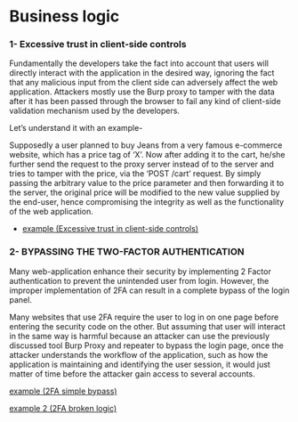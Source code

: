 # Business logic

### 1- Excessive trust in client-side controls

Fundamentally the developers take the fact into account that users will directly interact with the application in the desired way, ignoring the fact that any malicious input from the client side can adversely affect the web application. Attackers mostly use the Burp proxy to tamper with the data after it has been passed through the browser to fail any kind of client-side validation mechanism used by the developers.

Let’s understand it with an example-

Supposedly a user planned to buy Jeans from a very famous e-commerce website, which has a price tag of ‘X’. Now after adding it to the cart, he/she further send the request to the proxy server instead of to the server and tries to tamper with the price, via the ‘POST /cart’ request. By simply passing the arbitrary value to the price parameter and then forwarding it to the server, the original price will be modified to the new value supplied by the end-user, hence compromising the integrity as well as the functionality of the web application.

* [example (Excessive trust in client-side controls)](https://portswigger.net/web-security/logic-flaws/examples/lab-logic-flaws-excessive-trust-in-client-side-controls)


### 2- BYPASSING THE TWO-FACTOR AUTHENTICATION

Many web-application enhance their security by implementing 2 Factor authentication to prevent the unintended user from login. However, the improper implementation of 2FA can result in a complete bypass of the login panel.

Many websites that use 2FA require the user to log in on one page before entering the security code on the other. But assuming that user will interact in the same way is harmful because an attacker can use the previously discussed tool Burp Proxy and repeater to bypass the login page, once the attacker understands the workflow of the application, such as how the application is maintaining and identifying the user session, it would just matter of time before the attacker gain access to several accounts.

[example (2FA simple bypass)](https://portswigger.net/web-security/authentication/multi-factor/lab-2fa-simple-bypass)

[example 2 (2FA broken logic)](https://portswigger.net/web-security/authentication/multi-factor/lab-2fa-broken-logic)